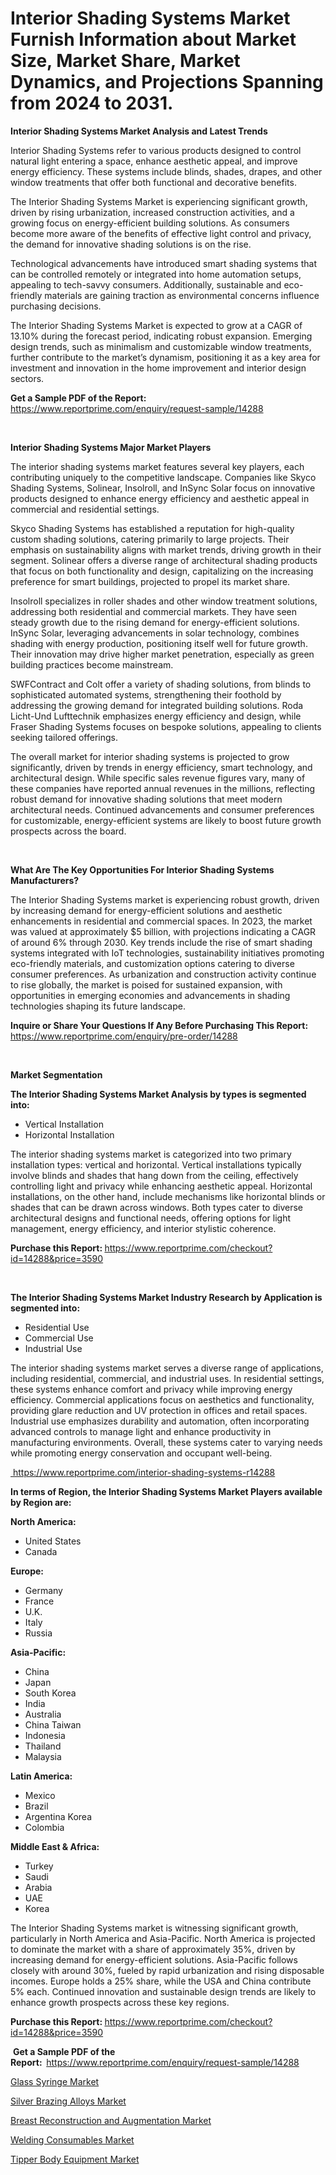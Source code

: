 <p><h1>Interior Shading Systems Market Furnish Information about Market Size, Market Share, Market Dynamics, and Projections Spanning from 2024 to 2031.</h1></p><p><strong>Interior Shading Systems Market Analysis and Latest Trends</strong></p>
<p><p>Interior Shading Systems refer to various products designed to control natural light entering a space, enhance aesthetic appeal, and improve energy efficiency. These systems include blinds, shades, drapes, and other window treatments that offer both functional and decorative benefits.</p><p>The Interior Shading Systems Market is experiencing significant growth, driven by rising urbanization, increased construction activities, and a growing focus on energy-efficient building solutions. As consumers become more aware of the benefits of effective light control and privacy, the demand for innovative shading solutions is on the rise. </p><p>Technological advancements have introduced smart shading systems that can be controlled remotely or integrated into home automation setups, appealing to tech-savvy consumers. Additionally, sustainable and eco-friendly materials are gaining traction as environmental concerns influence purchasing decisions.</p><p>The Interior Shading Systems Market is expected to grow at a CAGR of 13.10% during the forecast period, indicating robust expansion. Emerging design trends, such as minimalism and customizable window treatments, further contribute to the market’s dynamism, positioning it as a key area for investment and innovation in the home improvement and interior design sectors.</p></p>
<p><strong>Get a Sample PDF of the Report:&nbsp;</strong> <a href="https://www.reportprime.com/enquiry/request-sample/14288">https://www.reportprime.com/enquiry/request-sample/14288</a></p>
<p>&nbsp;</p>
<p><strong>Interior Shading Systems Major Market Players</strong></p>
<p><p>The interior shading systems market features several key players, each contributing uniquely to the competitive landscape. Companies like Skyco Shading Systems, Solinear, Insolroll, and InSync Solar focus on innovative products designed to enhance energy efficiency and aesthetic appeal in commercial and residential settings.</p><p>Skyco Shading Systems has established a reputation for high-quality custom shading solutions, catering primarily to large projects. Their emphasis on sustainability aligns with market trends, driving growth in their segment. Solinear offers a diverse range of architectural shading products that focus on both functionality and design, capitalizing on the increasing preference for smart buildings, projected to propel its market share.</p><p>Insolroll specializes in roller shades and other window treatment solutions, addressing both residential and commercial markets. They have seen steady growth due to the rising demand for energy-efficient solutions. InSync Solar, leveraging advancements in solar technology, combines shading with energy production, positioning itself well for future growth. Their innovation may drive higher market penetration, especially as green building practices become mainstream.</p><p>SWFContract and Colt offer a variety of shading solutions, from blinds to sophisticated automated systems, strengthening their foothold by addressing the growing demand for integrated building solutions. Roda Licht-Und Lufttechnik emphasizes energy efficiency and design, while Fraser Shading Systems focuses on bespoke solutions, appealing to clients seeking tailored offerings.</p><p>The overall market for interior shading systems is projected to grow significantly, driven by trends in energy efficiency, smart technology, and architectural design. While specific sales revenue figures vary, many of these companies have reported annual revenues in the millions, reflecting robust demand for innovative shading solutions that meet modern architectural needs. Continued advancements and consumer preferences for customizable, energy-efficient systems are likely to boost future growth prospects across the board.</p></p>
<p>&nbsp;</p>
<p><strong>What Are The Key Opportunities For Interior Shading Systems Manufacturers?</strong></p>
<p><p>The Interior Shading Systems market is experiencing robust growth, driven by increasing demand for energy-efficient solutions and aesthetic enhancements in residential and commercial spaces. In 2023, the market was valued at approximately $5 billion, with projections indicating a CAGR of around 6% through 2030. Key trends include the rise of smart shading systems integrated with IoT technologies, sustainability initiatives promoting eco-friendly materials, and customization options catering to diverse consumer preferences. As urbanization and construction activity continue to rise globally, the market is poised for sustained expansion, with opportunities in emerging economies and advancements in shading technologies shaping its future landscape.</p></p>
<p><strong>Inquire or Share Your Questions If Any Before Purchasing This Report:</strong> <a href="https://www.reportprime.com/enquiry/pre-order/14288">https://www.reportprime.com/enquiry/pre-order/14288</a></p>
<p>&nbsp;</p>
<p><strong>Market Segmentation</strong></p>
<p><strong>The Interior Shading Systems Market Analysis by types is segmented into:</strong></p>
<p><ul><li>Vertical Installation</li><li>Horizontal Installation</li></ul></p>
<p><p>The interior shading systems market is categorized into two primary installation types: vertical and horizontal. Vertical installations typically involve blinds and shades that hang down from the ceiling, effectively controlling light and privacy while enhancing aesthetic appeal. Horizontal installations, on the other hand, include mechanisms like horizontal blinds or shades that can be drawn across windows. Both types cater to diverse architectural designs and functional needs, offering options for light management, energy efficiency, and interior stylistic coherence.</p></p>
<p><strong>Purchase this Report:&nbsp;</strong><a href="https://www.reportprime.com/checkout?id=14288&price=3590">https://www.reportprime.com/checkout?id=14288&price=3590</a></p>
<p>&nbsp;</p>
<p><strong>The Interior Shading Systems Market Industry Research by Application is segmented into:</strong></p>
<p><ul><li>Residential Use</li><li>Commercial Use</li><li>Industrial Use</li></ul></p>
<p><p>The interior shading systems market serves a diverse range of applications, including residential, commercial, and industrial uses. In residential settings, these systems enhance comfort and privacy while improving energy efficiency. Commercial applications focus on aesthetics and functionality, providing glare reduction and UV protection in offices and retail spaces. Industrial use emphasizes durability and automation, often incorporating advanced controls to manage light and enhance productivity in manufacturing environments. Overall, these systems cater to varying needs while promoting energy conservation and occupant well-being.</p></p>
<p><a href="https://www.reportprime.com/interior-shading-systems-r14288">&nbsp;https://www.reportprime.com/interior-shading-systems-r14288</a></p>
<p><strong>In terms of Region, the Interior Shading Systems Market Players available by Region are:</strong></p>
<p>
    <p> <strong> North America: </strong>
        <ul>
            <li>United States</li>
            <li>Canada</li>
        </ul>
        </p> 
    <p> <strong> Europe: </strong>
        <ul>
            <li>Germany</li>
            <li>France</li>
            <li>U.K.</li>
            <li>Italy</li>
            <li>Russia</li>
        </ul>
        </p> 
    <p> <strong> Asia-Pacific: </strong>
        <ul>
            <li>China</li>
            <li>Japan</li>
            <li>South Korea</li>
            <li>India</li>
            <li>Australia</li>
            <li>China Taiwan</li>
            <li>Indonesia</li>
            <li>Thailand</li>
            <li>Malaysia</li>
        </ul>
        </p> 
    <p> <strong> Latin America: </strong>
        <ul>
            <li>Mexico</li>
            <li>Brazil</li>
            <li>Argentina Korea</li>
            <li>Colombia</li>
        </ul>
        </p> 
    <p> <strong> Middle East & Africa: </strong>
        <ul>
            <li>Turkey</li>
            <li>Saudi</li>
            <li>Arabia</li>
            <li>UAE</li>
            <li>Korea</li>
        </ul>
    </p>
    </p>
<p><p>The Interior Shading Systems market is witnessing significant growth, particularly in North America and Asia-Pacific. North America is projected to dominate the market with a share of approximately 35%, driven by increasing demand for energy-efficient solutions. Asia-Pacific follows closely with around 30%, fueled by rapid urbanization and rising disposable incomes. Europe holds a 25% share, while the USA and China contribute 5% each. Continued innovation and sustainable design trends are likely to enhance growth prospects across these key regions.</p></p>
<p><strong>Purchase this Report: </strong><a href="https://www.reportprime.com/checkout?id=14288&price=3590">https://www.reportprime.com/checkout?id=14288&price=3590</a></p>
<p>&nbsp;<strong>Get a Sample PDF of the Report:&nbsp;&nbsp;</strong><a href="https://www.reportprime.com/enquiry/request-sample/14288">https://www.reportprime.com/enquiry/request-sample/14288</a></p>
<p><strong></strong></p>
<p><p><a href="https://www.linkedin.com/pulse/glass-syringe-market-size-growing-cagr-99-report-covers-analysis-cagac?trackingId=i1opzX4cSCipSDcRslQThA%3D%3D">Glass Syringe Market</a></p><p><a href="https://issuu.com/reportprime-2/docs/silver-brazing-alloys-market-size-2_48d60543ec0c03">Silver Brazing Alloys Market</a></p><p><a href="https://github.com/SanjidaMahmud54/Market-Research-Report-List-1/blob/main/breast-reconstruction-and-augmentation-market.md">Breast Reconstruction and Augmentation Market</a></p><p><a href="https://issuu.com/reportprime-2/docs/welding-consumables-market-size-203_0c49e072cbac3e">Welding Consumables Market</a></p><p><a href="https://www.linkedin.com/pulse/tipper-body-equipment-market-forecast-global-trends-analysis-xk0ff?trackingId=MyhcS0MvTjuZD8itcmJe%2Bg%3D%3D">Tipper Body Equipment Market</a></p></p>